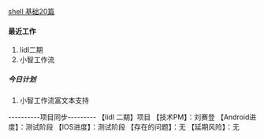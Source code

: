 [ shell 基础20篇 ](http://bbs.chinaunix.net/thread-452942-1-1.html)




#### 最近工作
1. lidl二期
2. 小智工作流

##### 今日计划

1. 小智工作流富文本支持

  ----------项目同步---------
【lidl 二期】项目
【技术PM】：刘赛登
【Android进度】：测试阶段
【IOS进度】：测试阶段
【存在的问题】：无
【延期风险】：无